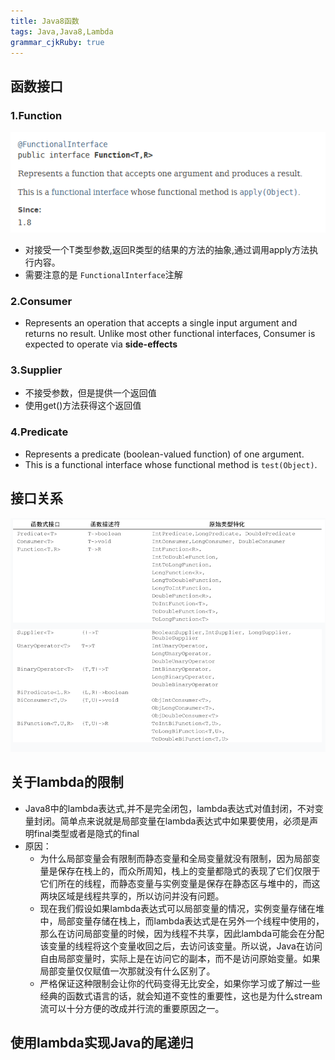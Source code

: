 ```yaml
---
title: Java8函数
tags: Java,Java8,Lambda
grammar_cjkRuby: true
---
```

## 函数接口
### 1.Function 
![Function Interface][1]
 - 对接受一个T类型参数,返回R类型的结果的方法的抽象,通过调用apply方法执行内容。
 - 需要注意的是 ```FunctionalInterface```注解 

### 2.Consumer

- Represents an operation that accepts a single input argument and returns no result. Unlike most other functional interfaces, Consumer is expected to operate via **side-effects**

### 3.Supplier
- 不接受参数，但是提供一个返回值
- 使用get()方法获得这个返回值

### 4.Predicate
- Represents a predicate (boolean-valued function) of one argument.
- This is a functional interface whose functional method is ```test(Object)```.

## 接口关系
![接口示意图][2]

## 关于lambda的限制
- Java8中的lambda表达式,并不是完全闭包，lambda表达式对值封闭，不对变量封闭。简单点来说就是局部变量在lambda表达式中如果要使用，必须是声明final类型或者是隐式的final
- 原因：
	- 为什么局部变量会有限制而静态变量和全局变量就没有限制，因为局部变量是保存在栈上的，而众所周知，栈上的变量都隐式的表现了它们仅限于它们所在的线程，而静态变量与实例变量是保存在静态区与堆中的，而这两块区域是线程共享的，所以访问并没有问题。
	- 现在我们假设如果lambda表达式可以局部变量的情况，实例变量存储在堆中，局部变量存储在栈上，而lambda表达式是在另外一个线程中使用的，那么在访问局部变量的时候，因为线程不共享，因此lambda可能会在分配该变量的线程将这个变量收回之后，去访问该变量。所以说，Java在访问自由局部变量时，实际上是在访问它的副本，而不是访问原始变量。如果局部变量仅仅赋值一次那就没有什么区别了。
	- 严格保证这种限制会让你的代码变得无比安全，如果你学习或了解过一些经典的函数式语言的话，就会知道不变性的重要性，这也是为什么stream流可以十分方便的改成并行流的重要原因之一。 

## 使用lambda实现Java的尾递归

  [1]: ./images/1519275752350.jpg
  [2]: ./images/1519277516029.jpg